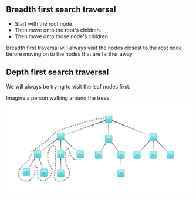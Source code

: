 ## Breadth first search traversal

- Start with the root node.
- Then move onto the root's children.
- Then move onto those node's children.

Breadth first traversal will always visit the nodes closest to the root node before moving on to the nodes that are farther away.

## Depth first search traversal
We will always be trying to visit the leaf nodes first.

Imagine a person walking around the trees.
![Walking the tree](./mY1NJKJ.png)

